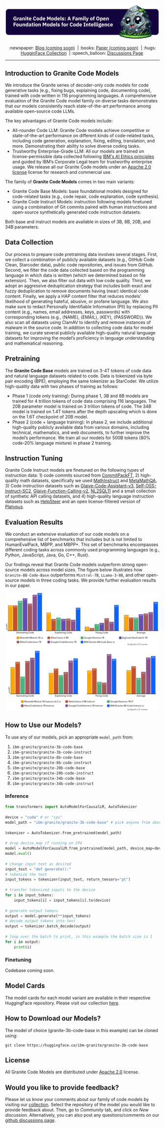 <p align="center">
  <img src="figures/granite-code-models-3x-v3.png" />
</p>

<p align="center">
  :newspaper: <a href="http://">Blog (coming soon)</a>&nbsp | :books: <a href="https://">Paper (coming soon)</a>&nbsp | :hugs: <a href="https://huggingface.co/collections/ibm-granite/granite-code-models-6624c5cec322e4c148c8b330">HugginFace Collection</a>&nbsp | 
  :speech_balloon: <a href="https://github.com/orgs/ibm-granite/discussions">Discussions Page</a>&nbsp
<br>

---
## Introduction to Granite Code Models
We introduce the Granite series of decoder-only code models for code generative tasks (e.g., fixing bugs, explaining code, documenting code), trained with code written in 116 programming languages. A comprehensive evaluation of the Granite Code model family on diverse tasks demonstrates that our models consistently reach state-of-the-art performance among available open-source code LLMs.  

The key advantages of Granite Code models include:
* All-rounder Code LLM: Granite Code models achieve competitive or state-of-the-art performance on different kinds of code-related tasks, including code generation, explanation, fixing, editing, translation, and more. Demonstrating their ability to solve diverse coding tasks.
* Trustworthy Enterprise-Grade LLM: All our models are trained on license-permissible data collected following [IBM's AI Ethics principles](https://www.ibm.com/impact/ai-ethics) and guided by IBM’s Corporate Legal team for trustworthy enterprise usage. We release all our Granite Code models under an [Apache 2.0 license](https://www.apache.org/licenses/LICENSE-2.0) license for research and commercial use.

The family of **Granite Code Models** comes in two main variants:

* Granite Code Base Models: base foundational models designed for code-related tasks (e.g., code repair, code explanation, code synthesis).
* Granite Code Instruct Models: instruction following models finetuned using a combination of Git commits paired with human instructions and open-source synthetically generated code instruction datasets.

Both base and instruct models are available in sizes of 3B, 8B, 20B, and 34B parameters.

## Data Collection
Our process to prepare code pretraining data involves several stages. First, we collect a combination of publicly available datasets (e.g., GitHub Code Clean, Starcoder data), public code repositories, and issues from GitHub. Second, we filter the code data collected based on the programming language in which data is written (which we determined based on file extension). Then, we also filter out data with low code quality. Third, we adopt an aggressive deduplication strategy that includes both exact and fuzzy deduplication to remove documents having (near) identical code content. Finally, we apply a HAP content filter that reduces models' likelihood of generating hateful, abusive, or profane language. We also make sure to redact Personally Identifiable Information (PII) by replacing PII content (e.g., names, email addresses, keys, passwords) with corresponding tokens (e.g., ⟨NAME⟩, ⟨EMAIL⟩, ⟨KEY⟩, ⟨PASSWORD⟩). We also scan all datasets using ClamAV to identify and remove instances of malware in the source code. In addition to collecting code data for model training, we curate several publicly available high-quality natural language datasets for improving the model’s proficiency in language understanding and mathematical reasoning.

## Pretraining
The **Granite Code Base** models are trained on 3-4T tokens of code data and natural language datasets related to code. Data is tokenized via byte pair encoding (BPE), employing the same tokenizer as StarCoder. We utilize high-quality data with two phases of training as follows:

* Phase 1 (code only training): During phase 1, 3B and 8B models are trained for 4 trillion tokens of code data comprising 116 languages. The 20B parameter model is trained on 3 trillion tokens of code. The 34B model is trained on 1.4T tokens after the depth upscaling which is done on the 1.6T checkpoint of 20B model.
* Phase 2 (code + language training): In phase 2, we include additional high-quality publicly available data from various domains, including technical, mathematics, and web documents, to further improve the model’s performance. We train all our models for 500B tokens (80% code-20% language mixture) in phase 2 training.

## Instruction Tuning
Granite Code Instruct models are finetuned on the following types of instruction data: 1) code commits sourced from [CommitPackFT](https://huggingface.co/datasets/bigcode/commitpackft), 2) high-quality math datasets, specifically we used [MathInstruct](https://huggingface.co/datasets/TIGER-Lab/MathInstruct) and [MetaMathQA](https://huggingface.co/datasets/meta-math/MetaMathQA), 3) Code instruction datasets such as [Glaive-Code-Assistant-v3](https://huggingface.co/datasets/glaiveai/glaive-code-assistant-v3), [Self-OSS-Instruct-SC2](https://huggingface.co/datasets/bigcode/self-oss-instruct-sc2-exec-filter-50k), [Glaive-Function-Calling-v2](https://huggingface.co/datasets/glaiveai/glaive-function-calling-v2), [NL2SQL11](https://huggingface.co/datasets/bugdaryan/sql-create-context-instruction) and a small collection of synthetic API calling datasets, and 4) high-quality language instruction datasets such as [HelpSteer](https://huggingface.co/datasets/nvidia/HelpSteer) and an open license-filtered version of [Platypus](https://huggingface.co/datasets/garage-bAInd/Open-Platypus).

## Evaluation Results
We conduct an extensive evaluation of our code models on a comprehensive list of benchmarks that includes but is not limited to HumanEvalPack, MBPP, and MBPP+. This set of benchmarks encompasses different coding tasks across commonly used programming languages (e.g., Python, JavaScript, Java, Go, C++, Rust).

Our findings reveal that Granite Code models outperform strong open-source models across model sizes. The figure below illustrates how `Granite-8B-Code-Base` outperforms `Mistral-7B`, `LLama-3-8B`, and other open-source models in three coding tasks. We provide further evaluation results in our paper.
    
<img src="./figures/GraniteCodeFigure1.jpg" />

## How to Use our Models?

To use any of our models, pick an appropriate `model_path` from:
1. `ibm-granite/granite-3b-code-base`
2. `ibm-granite/granite-3b-code-instruct`
3. `ibm-granite/granite-8b-code-base`
4. `ibm-granite/granite-8b-code-instruct`
5. `ibm-granite/granite-20b-code-base`
6. `ibm-granite/granite-20b-code-instruct`
7. `ibm-granite/granite-34b-code-base`
8. `ibm-granite/granite-34b-code-instruct`

### Inference
```python
from transformers import AutoModelForCausalLM, AutoTokenizer

device = "cuda" # or "cpu"
model_path = "ibm-granite/granite-3b-code-base" # pick anyone from above list

tokenizer = AutoTokenizer.from_pretrained(model_path)

# drop device_map if running on CPU
model = AutoModelForCausalLM.from_pretrained(model_path, device_map=device)
model.eval()

# change input text as desired
input_text = "def generate():"
# tokenize the text
input_tokens = tokenizer(input_text, return_tensors="pt")

# transfer tokenized inputs to the device
for i in input_tokens:
    input_tokens[i] = input_tokens[i].to(device)

# generate output tokens
output = model.generate(**input_tokens)
# decode output tokens into text
output = tokenizer.batch_decode(output)

# loop over the batch to print, in this example the batch size is 1
for i in output:
    print(i)
```

### Finetuning
Codebase coming soon.

<!-- ## How to Contribute to this Project?
Plese check our [Guidelines](/CONTRIBUTING.md) and [Code of Conduct](/CODE_OF_CONDUCT.md) to contribute to our project. -->

## Model Cards
The model cards for each model variant are available in their respective HuggingFace repository. Please visit our collection [here](https://huggingface.co/collections/ibm-granite/granite-code-models-6624c5cec322e4c148c8b330).

## How to Download our Models?
The model of choice (granite-3b-code-base in this example) can be cloned using:
```shell
git clone https://huggingface.co/ibm-granite/granite-3b-code-base
```

## License 
All Granite Code Models are distributed under [Apache 2.0](./LICENSE) license.

## Would you like to provide feedback?
Please let us know your comments about our family of code models by visiting our [collection](https://huggingface.co/collections/ibm-granite/granite-code-models-6624c5cec322e4c148c8b330). Select the repository of the model you would like to provide feedback about. Then, go to *Community* tab, and click on *New discussion*. Alternatively, you can also post any questions/comments on our [github discussions page](https://github.com/orgs/ibm-granite/discussions).
